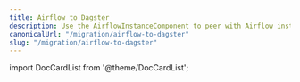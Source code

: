 ```yaml
---
title: Airflow to Dagster
description: Use the AirflowInstanceComponent to peer with Airflow instances, and easily migrate Airflow operators to Dagster code.
canonicalUrl: "/migration/airflow-to-dagster"
slug: "/migration/airflow-to-dagster"
---
```


import DocCardList from '@theme/DocCardList';

<DocCardList />
